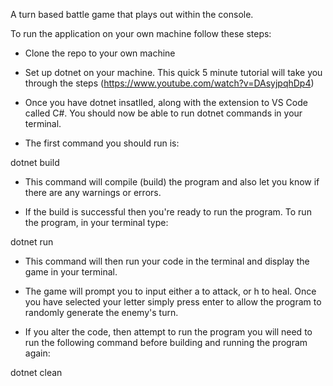 A turn based battle game that plays out within the console. 

To run the application on your own machine follow these steps: 

- Clone the repo to your own machine

- Set up dotnet on your machine. This quick 5 minute tutorial will take you through the steps (https://www.youtube.com/watch?v=DAsyjpqhDp4)

- Once you have dotnet insatlled, along with the extension to VS Code called C#. You should now be able to run dotnet commands in your terminal. 

- The first command you should run is: 

dotnet build

- This command will compile (build) the program and also let you know if there are any warnings or errors. 

- If the build is successful then you're ready to run the program. To run the program, in your terminal type:

dotnet run

- This command will then run your code in the terminal and display the game in your terminal.

- The game will prompt you to input either a to attack, or h to heal. Once you have selected your letter simply press enter to allow the program to randomly generate the enemy's turn. 

- If you alter the code, then attempt to run the program you will need to run the following command before building and running the program again: 

dotnet clean